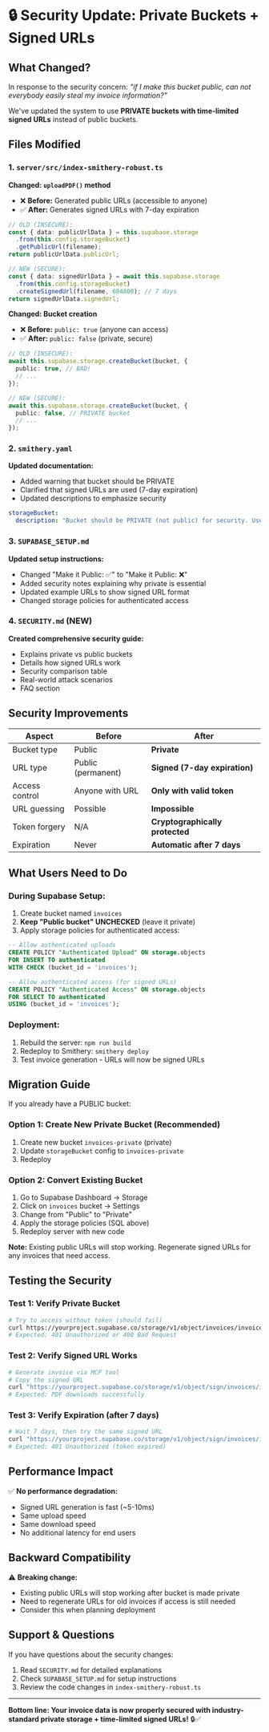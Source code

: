 # 🔒 Security Update: Private Buckets + Signed URLs

## What Changed?

In response to the security concern: *"if I make this bucket public, can not everybody easily steal my invoice information?"*

We've updated the system to use **PRIVATE buckets with time-limited signed URLs** instead of public buckets.

## Files Modified

### 1. **`server/src/index-smithery-robust.ts`**

**Changed: `uploadPDF()` method**
- ❌ **Before:** Generated public URLs (accessible to anyone)
- ✅ **After:** Generates signed URLs with 7-day expiration

```typescript
// OLD (INSECURE):
const { data: publicUrlData } = this.supabase.storage
  .from(this.config.storageBucket)
  .getPublicUrl(filename);
return publicUrlData.publicUrl;

// NEW (SECURE):
const { data: signedUrlData } = await this.supabase.storage
  .from(this.config.storageBucket)
  .createSignedUrl(filename, 604800); // 7 days
return signedUrlData.signedUrl;
```

**Changed: Bucket creation**
- ❌ **Before:** `public: true` (anyone can access)
- ✅ **After:** `public: false` (private, secure)

```typescript
// OLD (INSECURE):
await this.supabase.storage.createBucket(bucket, {
  public: true, // BAD!
  // ...
});

// NEW (SECURE):
await this.supabase.storage.createBucket(bucket, {
  public: false, // PRIVATE bucket
  // ...
});
```

### 2. **`smithery.yaml`**

**Updated documentation:**
- Added warning that bucket should be PRIVATE
- Clarified that signed URLs are used (7-day expiration)
- Updated descriptions to emphasize security

```yaml
storageBucket:
  description: "Bucket should be PRIVATE (not public) for security. Uses signed URLs with 7-day expiration."
```

### 3. **`SUPABASE_SETUP.md`**

**Updated setup instructions:**
- Changed "Make it Public: ✅" to "Make it Public: ❌"
- Added security notes explaining why private is essential
- Updated example URLs to show signed URL format
- Changed storage policies for authenticated access

### 4. **`SECURITY.md`** (NEW)

**Created comprehensive security guide:**
- Explains private vs public buckets
- Details how signed URLs work
- Security comparison table
- Real-world attack scenarios
- FAQ section

## Security Improvements

| Aspect | Before | After |
|--------|--------|-------|
| Bucket type | Public | **Private** |
| URL type | Public (permanent) | **Signed (7-day expiration)** |
| Access control | Anyone with URL | **Only with valid token** |
| URL guessing | Possible | **Impossible** |
| Token forgery | N/A | **Cryptographically protected** |
| Expiration | Never | **Automatic after 7 days** |

## What Users Need to Do

### During Supabase Setup:
1. Create bucket named `invoices`
2. **Keep "Public bucket" UNCHECKED** (leave it private)
3. Apply storage policies for authenticated access:

```sql
-- Allow authenticated uploads
CREATE POLICY "Authenticated Upload" ON storage.objects
FOR INSERT TO authenticated
WITH CHECK (bucket_id = 'invoices');

-- Allow authenticated access (for signed URLs)
CREATE POLICY "Authenticated Access" ON storage.objects
FOR SELECT TO authenticated
USING (bucket_id = 'invoices');
```

### Deployment:
1. Rebuild the server: `npm run build`
2. Redeploy to Smithery: `smithery deploy`
3. Test invoice generation - URLs will now be signed URLs

## Migration Guide

If you already have a PUBLIC bucket:

### Option 1: Create New Private Bucket (Recommended)
1. Create new bucket `invoices-private` (private)
2. Update `storageBucket` config to `invoices-private`
3. Redeploy

### Option 2: Convert Existing Bucket
1. Go to Supabase Dashboard → Storage
2. Click on `invoices` bucket → Settings
3. Change from "Public" to "Private"
4. Apply the storage policies (SQL above)
5. Redeploy server with new code

**Note:** Existing public URLs will stop working. Regenerate signed URLs for any invoices that need access.

## Testing the Security

### Test 1: Verify Private Bucket
```bash
# Try to access without token (should fail)
curl https://yourproject.supabase.co/storage/v1/object/invoices/invoice-001.pdf
# Expected: 401 Unauthorized or 400 Bad Request
```

### Test 2: Verify Signed URL Works
```bash
# Generate invoice via MCP tool
# Copy the signed URL
curl "https://yourproject.supabase.co/storage/v1/object/sign/invoices/invoice-001.pdf?token=..."
# Expected: PDF downloads successfully
```

### Test 3: Verify Expiration (after 7 days)
```bash
# Wait 7 days, then try the same signed URL
curl "https://yourproject.supabase.co/storage/v1/object/sign/invoices/invoice-001.pdf?token=..."
# Expected: 401 Unauthorized (token expired)
```

## Performance Impact

✅ **No performance degradation:**
- Signed URL generation is fast (~5-10ms)
- Same upload speed
- Same download speed
- No additional latency for end users

## Backward Compatibility

⚠️ **Breaking change:**
- Existing public URLs will stop working after bucket is made private
- Need to regenerate URLs for old invoices if access is still needed
- Consider this when planning deployment

## Support & Questions

If you have questions about the security changes:
1. Read `SECURITY.md` for detailed explanations
2. Check `SUPABASE_SETUP.md` for setup instructions
3. Review the code changes in `index-smithery-robust.ts`

---

**Bottom line: Your invoice data is now properly secured with industry-standard private storage + time-limited signed URLs!** 🔒✅


